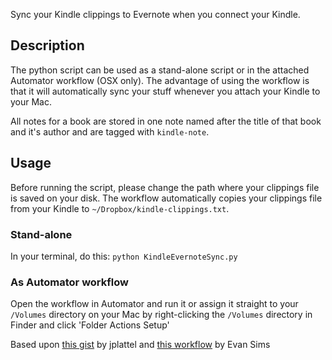 Sync your Kindle clippings to Evernote when you connect your Kindle.

## Description
The python script can be used as a stand-alone script or in the attached Automator workflow (OSX only). The advantage of using the workflow is that it will automatically sync your stuff whenever you attach your Kindle to your Mac.

All notes for a book are stored in one note named after the title of that book and it's author and are tagged with `kindle-note`.

## Usage
Before running the script, please change the path where your clippings file is saved on your disk. The workflow automatically copies your clippings file from your Kindle to `~/Dropbox/kindle-clippings.txt`.
### Stand-alone
In your terminal, do this:
`python KindleEvernoteSync.py`
### As Automator workflow
Open the workflow in Automator and run it or assign it straight to your `/Volumes` directory on your Mac by right-clicking the `/Volumes` directory in Finder and click 'Folder Actions Setup'

Based upon [this gist](https://gist.github.com/1071682) by jplattel and [this workflow](http://evansims.com/1380/a-perfect-instapaper-sync-for-kindle/) by Evan Sims 
